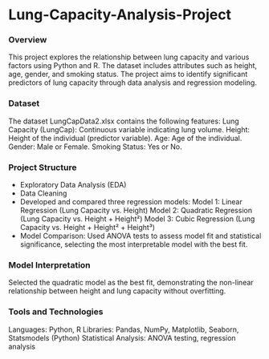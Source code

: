 # Lung-Capacity-Analysis-Project
### Overview
This project explores the relationship between lung capacity and various factors using Python and R. The dataset includes attributes such as height, age, gender, and smoking status. The project aims to identify significant predictors of lung capacity through data analysis and regression modeling.
### Dataset
The dataset LungCapData2.xlsx contains the following features:
Lung Capacity (LungCap): Continuous variable indicating lung volume.
Height: Height of the individual (predictor variable).
Age: Age of the individual.
Gender: Male or Female.
Smoking Status: Yes or No.
### Project Structure
- Exploratory Data Analysis (EDA)
- Data Cleaning
- Developed and compared three regression models:
Model 1: Linear Regression (Lung Capacity vs. Height)
Model 2: Quadratic Regression (Lung Capacity vs. Height + Height²)
Model 3: Cubic Regression (Lung Capacity vs. Height + Height² + Height³)
- Model Comparison: Used ANOVA tests to assess model fit and statistical significance, selecting the most interpretable model with the best fit.
### Model Interpretation
Selected the quadratic model as the best fit, demonstrating the non-linear relationship between height and lung capacity without overfitting.
### Tools and Technologies
Languages: Python, R
Libraries: Pandas, NumPy, Matplotlib, Seaborn, Statsmodels (Python) 
Statistical Analysis: ANOVA testing, regression analysis
